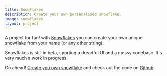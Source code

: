 ```yaml
---
title: Snowflakes
description: Create your own personalised snowflake.
image: snowflakes
layout: project
---
```


A project for fun! with [Snowflakes](https://jjgrainger.co.uk/snowflakes/) you can create your own unique snowflake from your name (or any other string).

Snowflakes is still in beta, sporting a dreadful UI and a messy codebase. It's very much a work in progress.

Go ahead! [Create you own snowflake](https://jjgrainger.co.uk/snowflakes/) and check out the code on [Github](https://github.com/jjgrainger/snowflakes).

